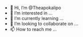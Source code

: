 - 👋 Hi, I’m @Theapokalipo
- 👀 I’m interested in ...
- 🌱 I’m currently learning ...
- 💞️ I’m looking to collaborate on ...
- 📫 How to reach me ...

<!---
Theapokalipo/Theapokalipo is a ✨ special ✨ repository because its `README.md` (this file) appears on your GitHub profile.
You can click the Preview link to take a look at your changes.
--->
